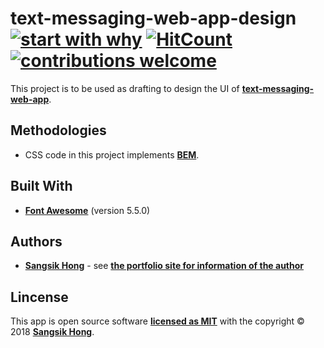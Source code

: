 # text-messaging-web-app-design [![start with why](https://img.shields.io/badge/start%20with-why%3F-brightgreen.svg?style=flat)](http://www.ted.com/talks/simon_sinek_how_great_leaders_inspire_action) [![HitCount](http://hits.dwyl.io/anselhong1445/text-messaging-web-app-design.svg)](http://hits.dwyl.io/anselhong1445/text-messaging-web-app-design) [![contributions welcome](https://img.shields.io/badge/contributions-welcome-brightgreen.svg?style=flat)](https://github.com/dwyl/esta/issues)

This project is to be used as drafting to design the UI of **[text-messaging-web-app](https://github.com/anselhong1445/text-messaging-web-app)**.

## Methodologies

- CSS code in this project implements **[BEM](http://getbem.com)**.

## Built With

- **[Font Awesome](https://fontawesome.com)** (version 5.5.0)

## Authors

- **[Sangsik Hong](https://github.com/anselhong1445)** - see **[the portfolio site for information of the author](https://anselhong1445.github.io)**

## Lincense

This app is open source software **[licensed as MIT]()** with the copyright &copy; 2018 **[Sangsik Hong](https://github.com/anselhong1445)**.
